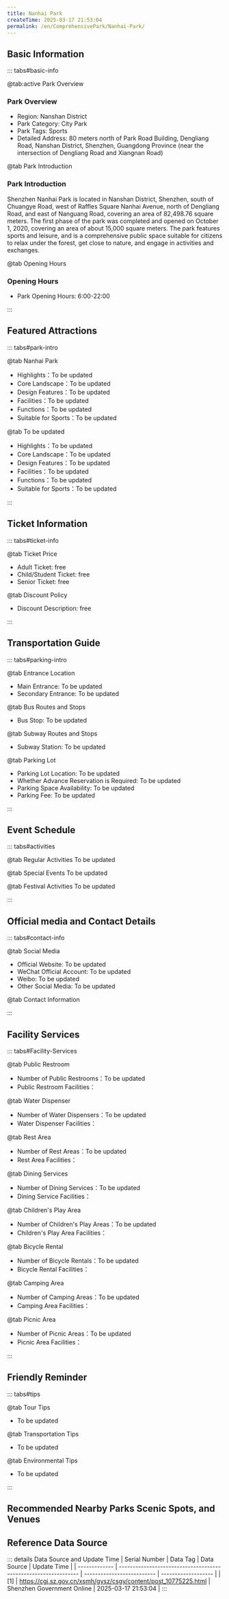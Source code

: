 ```yaml
---
title: Nanhai Park
createTime: 2025-03-17 21:53:04
permalink: /en/ComprehensivePark/Nanhai-Park/
---
```



<script setup>
import ImageSwiper from '/.vuepress/theme/components/ImageSwiper.vue'
// 轮播图数据
const swiperItems = [
    {
                link: 'https://cgj.sz.gov.cn/img/4/4005/4005954/10775225.png',
                title: 'Nanhai Park',
                description: '',
                author: 'Shenzhen Government Online',
                date: '2025/03/17'
                },
  {
                link: 'https://cgj.sz.gov.cn/img/4/4005/4005954/10775225.png',
                title: 'Nanhai Park',
                description: '',
                author: 'Shenzhen Government Online',
                date: '2025/03/17'
                }
]
// 配置项
const swiperConfig = {
  height: 500,
  showInfo: true
}
</script>
<!-- 轮播图组件 -->
<ImageSwiper :items="swiperItems" :config="swiperConfig" />



## Basic Information

::: tabs#basic-info

@tab:active Park Overview
### Park Overview
- Region: Nanshan District
- Park Category: City Park
- Park Tags: Sports
- Detailed Address: 80 meters north of Park Road Building, Dengliang Road, Nanshan District, Shenzhen, Guangdong Province (near the intersection of Dengliang Road and Xiangnan Road)

@tab Park Introduction
### Park Introduction
 Shenzhen Nanhai Park is located in Nanshan District, Shenzhen, south of Chuangye Road, west of Raffles Square Nanhai Avenue, north of Dengliang Road, and east of Nanguang Road, covering an area of 82,498.76 square meters. The first phase of the park was completed and opened on October 1, 2020, covering an area of about 15,000 square meters. The park features sports and leisure, and is a comprehensive public space suitable for citizens to relax under the forest, get close to nature, and engage in activities and exchanges.

@tab Opening Hours
### Opening Hours
- Park Opening Hours: 6:00-22:00

:::

## Featured Attractions

::: tabs#park-intro

@tab Nanhai Park
<ImageCard
image="https://cgj.sz.gov.cn/images/index20230710_1.png"
    title="Nanhai Park"
    description=""
    date=""
    author="Shenzhen Government Online"
/>


- Highlights：To be updated
- Core Landscape：To be updated
- Design Features：To be updated
- Facilities：To be updated
- Functions：To be updated
- Suitable for Sports：To be updated

@tab To be updated
<ImageCard
image="https://cgj.sz.gov.cn/images/index20230710_1.png"
    title="Nanhai Park"
    description=""
    date=""
    author="Shenzhen Government Online"
/>


- Highlights：To be updated
- Core Landscape：To be updated
- Design Features：To be updated
- Facilities：To be updated
- Functions：To be updated
- Suitable for Sports：To be updated

:::

## Ticket Information

::: tabs#ticket-info

@tab Ticket Price
- Adult Ticket: free
- Child/Student Ticket: free
- Senior Ticket: free

@tab Discount Policy
- Discount Description: free

:::

## Transportation Guide

::: tabs#parking-intro

@tab Entrance Location
- Main Entrance: To be updated
- Secondary Entrance: To be updated

@tab Bus Routes and Stops
- Bus Stop: To be updated

@tab Subway Routes and Stops
- Subway Station: To be updated

@tab Parking Lot
- Parking Lot Location: To be updated
- Whether Advance Reservation is Required: To be updated
- Parking Space Availability: To be updated
- Parking Fee: To be updated

:::

## Event Schedule

::: tabs#activities

@tab Regular Activities
To be updated

@tab Special Events
To be updated

@tab Festival Activities
To be updated

:::

## Official media and Contact Details

::: tabs#contact-info

@tab Social Media
- Official Website: To be updated
- WeChat Official Account: To be updated
- Weibo: To be updated
- Other Social Media: To be updated

@tab Contact Information

:::

## Facility Services

::: tabs#Facility-Services

@tab Public Restroom
- Number of Public Restrooms：To be updated
- Public Restroom Facilities：

@tab Water Dispenser
- Number of Water Dispensers：To be updated
- Water Dispenser Facilities：

@tab Rest Area
- Number of Rest Areas：To be updated
- Rest Area Facilities：

@tab Dining Services
- Number of Dining Services：To be updated
- Dining Service Facilities：

@tab Children's Play Area
- Number of Children's Play Areas：To be updated
- Children's Play Area Facilities：

@tab Bicycle Rental
- Number of Bicycle Rentals：To be updated
- Bicycle Rental Facilities：

@tab Camping Area
- Number of Camping Areas：To be updated
- Camping Area Facilities：

@tab Picnic Area
- Number of Picnic Areas：To be updated
- Picnic Area Facilities：

:::

## Friendly Reminder

::: tabs#tips

@tab Tour Tips
- To be updated

@tab Transportation Tips
- To be updated

@tab Environmental Tips
- To be updated

:::

## Recommended Nearby Parks Scenic Spots, and Venues

<CardGrid>
  <ImageCard
        image="https://cgj.sz.gov.cn/img/4/4005/4005958/10775278.jpg"
        title="Lianhuashan Park"
        description="Shenzhen Lianhuashan Park is located at the northern end of the city center, covering an area of 181 hectares. It is named Lianhuashan Park because of the seven"
        href="/en/ComprehensivePark/Lianhuashan-Park/"
        author="Shenzhen Government Online"
        date="2025/01/02"
      />
      <ImageCard
        image="https://cgj.sz.gov.cn/img/4/4005/4005958/10775278.jpg"
        title="Lianhuashan Park"
        description="Shenzhen Lianhuashan Park is located at the northern end of the city center, covering an area of 181 hectares. It is named Lianhuashan Park because of the seven"
        href="/en/ComprehensivePark/Lianhuashan-Park/"
        author="Shenzhen Government Online"
        date="2025/01/02"
      />
    </CardGrid>


## Reference Data Source

::: details Data Source and Update Time
| Serial Number | Data Tag                                                        | Data Source                | Update Time         |
| ------------- | --------------------------------------------------------------- | -------------------------- | ------------------- |
| [1]           | https://cgj.sz.gov.cn/xsmh/gysz/csgy/content/post_10775225.html | Shenzhen Government Online | 2025-03-17 21:53:04 |
:::

